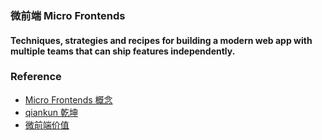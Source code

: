 ### 微前端 Micro Frontends
#### Techniques, strategies and recipes for building a modern web app with multiple teams that can ship features independently.



### Reference
- [Micro Frontends 概念](https://micro-frontends.org/)
- [qiankun 乾坤](https://qiankun.umijs.org/zh/guide)
- [微前端价值](https://zhuanlan.zhihu.com/p/78362028)

